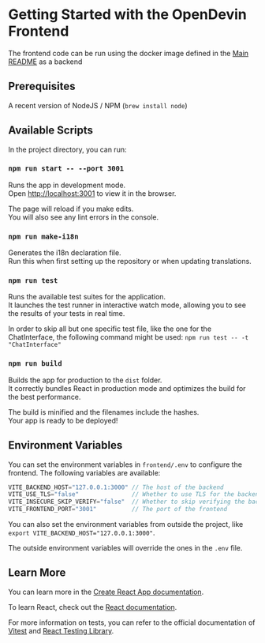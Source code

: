 # Getting Started with the OpenDevin Frontend

The frontend code can be run using the docker image defined in the [Main README](../README.md) as a backend

## Prerequisites

A recent version of NodeJS / NPM (`brew install node`)

## Available Scripts

In the project directory, you can run:

### `npm run start -- --port 3001`

Runs the app in development mode.\
Open [http://localhost:3001](http://localhost:3001) to view it in the browser.

The page will reload if you make edits.\
You will also see any lint errors in the console.

### `npm run make-i18n`

Generates the i18n declaration file.\
Run this when first setting up the repository or when updating translations.

### `npm run test`

Runs the available test suites for the application.\
It launches the test runner in interactive watch mode, allowing you to see the results of your tests in real time.

In order to skip all but one specific test file, like the one for the ChatInterface, the following command might be used: `npm run test -- -t "ChatInterface"`

### `npm run build`

Builds the app for production to the `dist` folder.\
It correctly bundles React in production mode and optimizes the build for the best performance.

The build is minified and the filenames include the hashes.\
Your app is ready to be deployed!

## Environment Variables

You can set the environment variables in `frontend/.env` to configure the frontend.
The following variables are available:

```javascript
VITE_BACKEND_HOST="127.0.0.1:3000" // The host of the backend
VITE_USE_TLS="false"               // Whether to use TLS for the backend (includes HTTPS and WSS)
VITE_INSECURE_SKIP_VERIFY="false"  // Whether to skip verifying the backend's certificate. Only takes effect if `VITE_USE_TLS` is true. Don't use this in production!
VITE_FRONTEND_PORT="3001"          // The port of the frontend
```

You can also set the environment variables from outside the project, like `export VITE_BACKEND_HOST="127.0.0.1:3000"`.

The outside environment variables will override the ones in the `.env` file.

## Learn More

You can learn more in the [Create React App documentation](https://facebook.github.io/create-react-app/docs/getting-started).

To learn React, check out the [React documentation](https://reactjs.org/).

For more information on tests, you can refer to the official documentation of [Vitest](https://vitest.dev/) and [React Testing Library](https://testing-library.com/docs/react-testing-library/intro/).
